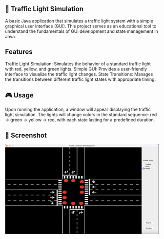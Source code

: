 ## 🚦 Traffic Light Simulation

A basic Java application that simulates a traffic light system with a simple graphical user interface (GUI). 
This project serves as an educational tool to understand the fundamentals of GUI development and state management in Java.

## Features

Traffic Light Simulation: Simulates the behavior of a standard traffic light with red, yellow, and green lights.
Simple GUI: Provides a user-friendly interface to visualize the traffic light changes.
State Transitions: Manages the transitions between different traffic light states with appropriate timing.​

## 🎮 Usage

Upon running the application, a window will appear displaying the traffic light simulation. 
The lights will change colors in the standard sequence: red → green → yellow → red, with each state lasting for a predefined duration.​

## 📸 Screenshot

![Simülasyon Arayüzü](images/ss.png)


